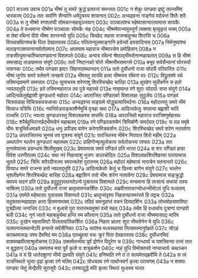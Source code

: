 001  सञ्जय उवाच
001a भीष्मं तु समरे क्रुद्धं प्रतपन्तं समन्ततः
001c न शेकुः पाण्डवा द्रष्टुं तपन्तमिव भास्करम्
002a ततः सर्वाणि सैन्यानि धर्मपुत्रस्य शासनात्
002c अभ्यद्रवन्त गाङ्गेयं मर्दयन्तं शितैः शरैः
003a स तु भीष्मो रणश्लाघी सोमकान्सहसृञ्जयान्
003c पाञ्चालांश्च महेष्वासान्पातयामास सायकैः
004a ते वध्यमाना भीष्मेण पाञ्चालाः सोमकैः सह
004c भीष्ममेवाभ्ययुस्तूर्णं त्यक्त्वा मृत्युकृतं भयम्
005a स तेषां रथिनां वीरो भीष्मः शान्तनवो युधि
005c चिच्छेद सहसा राजन्बाहूनथ शिरांसि च
006a विरथान्रथिनश्चक्रे पिता देवव्रतस्तव
006c पतितान्युत्तमाङ्गानि हयेभ्यो हयसादिनाम्
007a निर्मनुष्यांश्च मातङ्गाञ्शयानान्पर्वतोपमान्
007c अपश्याम महाराज भीष्मास्त्रेण प्रमोहितान्
008a न तत्रासीत्पुमान्कश्चित्पाण्डवानां विशाम्पते
008c अन्यत्र रथिनां श्रेष्ठाद्भीमसेनान्महाबलात्
009a स हि भीष्मं समासाद्य ताडयामास संयुगे
009c ततो निष्टानको घोरो भीष्मभीमसमागमे
010a बभूव सर्वसैन्यानां घोररूपो भयानकः
010c तथैव पाण्डवा हृष्टाः सिंहनादमथानदन्
011a ततो दुर्योधनो राजा सोदर्यैः परिवारितः
011c भीष्मं जुगोप समरे वर्तमाने जनक्षये
012a भीमस्तु सारथिं हत्वा भीष्मस्य रथिनां वरः
012c विद्रुताश्वे रथे तस्मिन्द्रवमाणे समन्ततः
012e सुनाभस्य शरेणाशु शिरश्चिच्छेद चारिहा
013a क्षुरप्रेण सुतीक्ष्णेन स हतो न्यपतद्भुवि
013c हते तस्मिन्महाराज तव पुत्रे महारथे
013e नामृष्यन्त रणे शूराः सोदर्याः सप्त संयुगे
014a आदित्यकेतुर्बह्वाशी कुण्डधारो महोदरः
014c अपराजितः पण्डितको विशालाक्षः सुदुर्जयः
015a पाण्डवं चित्रसन्नाहा विचित्रकवचध्वजाः
015c अभ्यद्रवन्त सङ्ग्रामे योद्धुकामारिमर्दनाः
016a महोदरस्तु समरे भीमं विव्याध पत्रिभिः
016c नवभिर्वज्रसङ्काशैर्नमुचिं वृत्रहा यथा
017a आदित्यकेतुः सप्तत्या बह्वाशी चापि पञ्चभिः
017c नवत्या कुण्डधारस्तु विशालाक्षश्च सप्तभिः
018a अपराजितो महाराज पराजिष्णुर्महारथः
018c शरैर्बहुभिरानर्छद्भीमसेनं महाबलम्
019a रणे पण्डितकश्चैनं त्रिभिर्बाणैः समर्दयत्
019c स तन्न ममृषे भीमः शत्रुभिर्वधमाहवे
020a धनुः प्रपीड्य वामेन करेणामित्रकर्शनः
020c शिरश्चिच्छेद समरे शरेण नतपर्वणा
021a अपराजितस्य सुनसं तव पुत्रस्य संयुगे
021c पराजितस्य भीमेन निपपात शिरो महीम्
022a अथापरेण भल्लेन कुण्डधारं महारथम्
022c प्राहिणोन्मृत्युलोकाय सर्वलोकस्य पश्यतः
023a ततः पुनरमेयात्मा प्रसन्धाय शिलीमुखम्
023c प्रेषयामास समरे पण्डितं प्रति भारत
024a स शरः पण्डितं हत्वा विवेश धरणीतलम्
024c यथा नरं निहत्याशु भुजगः कालचोदितः
025a विशालाक्षशिरश्छित्त्वा पातयामास भूतले
025c त्रिभिः शरैरदीनात्मा स्मरन्क्लेशं पुरातनम्
026a महोदरं महेष्वासं नाराचेन स्तनान्तरे
026c विव्याध समरे राजन्स हतो न्यपतद्भुवि
027a आदित्यकेतोः केतुं च छित्त्वा बाणेन संयुगे
027c भल्लेन भृशतीक्ष्णेन शिरश्चिच्छेद चारिहा
028a बह्वाशिनं ततो भीमः शरेण नतपर्वणा
028c प्रेषयामास सङ्क्रुद्धो यमस्य सदनं प्रति
029a प्रदुद्रुवुस्ततस्तेऽन्ये पुत्रास्तव विशाम्पते
029c मन्यमाना हि तत्सत्यं सभायां तस्य भाषितम्
030a ततो दुर्योधनो राजा भ्रातृव्यसनकर्शितः
030c अब्रवीत्तावकान्योधान्भीमोऽयं युधि वध्यताम्
031a एवमेते महेष्वासाः पुत्रास्तव विशाम्पते
031c भ्रातॄन्संदृश्य निहतान्प्रास्मरंस्ते हि तद्वचः
032a यदुक्तवान्महाप्राज्ञः क्षत्ता हितमनामयम्
032c तदिदं समनुप्राप्तं वचनं दिव्यदर्शिनः
033a लोभमोहसमाविष्टः पुत्रप्रीत्या जनाधिप
033c न बुध्यसे पुरा यत्तत्तथ्यमुक्तं वचो महत्
034a तथैव हि वधार्थाय पुत्राणां पाण्डवो बली
034c नूनं जातो महाबाहुर्यथा हन्ति स्म कौरवान्
035a ततो दुर्योधनो राजा भीष्ममासाद्य मारिष
035c दुःखेन महताविष्टो विललापातिकर्शितः
036a निहता भ्रातरः शूरा भीमसेनेन मे युधि
036c यतमानास्तथान्येऽपि हन्यन्ते सर्वसैनिकाः
037a भवांश्च मध्यस्थतया नित्यमस्मानुपेक्षते
037c सोऽहं कापथमारूढः पश्य दैवमिदं मम
038a एतच्छ्रुत्वा वचः क्रूरं पिता देवव्रतस्तव
038c दुर्योधनमिदं वाक्यमब्रवीत्साश्रुलोचनम्
039a उक्तमेतन्मया पूर्वं द्रोणेन विदुरेण च
039c गान्धार्या च यशस्विन्या तत्त्वं तात न बुद्धवान्
040a समयश्च मया पूर्वं कृतो वः शत्रुकर्शन
040c नाहं युधि विमोक्तव्यो नाप्याचार्यः कथञ्चन
041a यं यं हि धार्तराष्ट्राणां भीमो द्रक्ष्यति संयुगे
041c हनिष्यति रणे तं तं सत्यमेतद्ब्रवीमि ते
042a स त्वं राजन्स्थिरो भूत्वा दृढां कृत्वा रणे मतिम्
042c योधयस्व रणे पार्थान्स्वर्गं कृत्वा परायणम्
043a न शक्याः पाण्डवा जेतुं सेन्द्रैरपि सुरासुरैः
043c तस्माद्युद्धे मतिं कृत्वा स्थिरां युध्यस्व भारत

